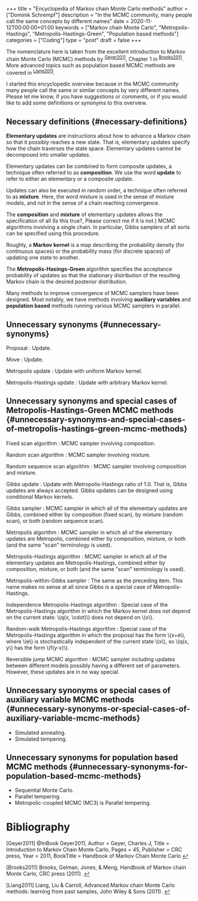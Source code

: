 +++
title = "Encyclopedia of Markov chain Monte Carlo methods"
author = ["Dominik Schrempf"]
description = "In the MCMC community, many people call the same concepts by different names"
date = 2020-11-12T00:00:00+01:00
keywords = ["Markov chain Monte Carlo", "Metropolis-Hastings", "Metropolis-Hastings-Green", "Population based methods"]
categories = ["Coding"]
type = "post"
draft = false
+++

The nomenclature here is taken from the excellent introduction to Markov chain
Monte Carlo (MCMC) methods by <sup id="676b94678a2d6c9d04a9b66e91b82cd3"><a href="#Geyer2011" title="@InBook{          Geyer2011,
  Author        = {Geyer, Charles J},
  Title         = {{Introduction to Markov Chain Monte Carlo}},
  Pages         = 45,
  Publisher     = {CRC press},
  Year          = 2011,
  BookTitle     = {{Handbook of Markov Chain Monte Carlo}}
}">Geyer2011</a></sup>, Chapter 1 in
<sup id="e1e37a8427e438f2177e7c707a2f8694"><a href="#Brooks2011" title="Brooks, Gelman, Jones, \&amp; Meng, Handbook of Markov chain Monte Carlo, CRC press (2011).">Brooks2011</a></sup>. More advanced topics such as population based MCMC methods
are covered in <sup id="b5a706697adb263d73098e60072ae11d"><a href="#Liang2011" title="Liang, Liu \&amp; Carroll, Advanced Markov chain Monte Carlo methods: learning from  past samples, John Wiley \&amp; Sons (2011).">Liang2011</a></sup>.

I started this encyclopedic overview because in the MCMC community many people
call the same or similar concepts by very different names. Please let me know,
if you have suggestions or comments, or if you would like to add some
definitions or synonyms to this overview.


## Necessary definitions {#necessary-definitions}

**Elementary updates** are instructions about how to advance a Markov chain so
that it possibly reaches a new state. That is, elementary updates specify how
the chain traverses the state space. Elementary updates cannot be decomposed
into smaller updates.

Elementary updates can be combined to form composite updates, a technique often
referred to as **composition**. We use the word **update** to refer to either an
elementary or a composite update.

Updates can also be executed in random order, a technique often referred to as
**mixture**. Here, the word mixture is used in the sense of mixture models, and
not in the sense of a chain reaching convergence.

The **composition** and **mixture** of elementary updates allows the specification
of all (Is this true?, Please correct me if it is not.) MCMC algorithms
involving a single chain. In particular, Gibbs samplers of all sorts can be
specified using this procedure.

Roughly, a **Markov kernel** is a map describing the probability density (for
continuous spaces) or the probability mass (for discrete spaces) of updating one
state to another.

The **Metropolis-Hasings-Green** algorithm specifies the acceptance probability of
updates so that the stationary distribution of the resulting Markov chain is the
desired posterior distribution.

Many methods to improve convergence of MCMC samplers have been designed. Most
notably, we have methods involving **auxiliary variables** and **population based**
methods running various MCMC samplers in parallel.


## Unnecessary synonyms {#unnecessary-synonyms}

Proposal
: Update.

Move
: Update.

Metropolis update
: Update with uniform Markov kernel.

Metropolis-Hastings update
: Update with arbitrary Markov kernel.


## Unnecessary synonyms and special cases of Metropolis-Hastings-Green MCMC methods {#unnecessary-synonyms-and-special-cases-of-metropolis-hastings-green-mcmc-methods}

Fixed scan algorithm
: MCMC sampler involving composition.

Random scan algorithm
: MCMC sampler involving mixture.

Random sequence scan algorithm
: MCMC sampler involving composition and mixture.

Gibbs update
: Update with Metropolis-Hastings ratio of 1.0. That is, Gibbs
    updates are always accepted. Gibbs updates can be designed using conditional
    Markov kernels.

Gibbs sampler
: MCMC sampler in which all of the elementary updates are
    Gibbs, combined either by composition (fixed scan), by mixture (random scan),
    or both (random sequence scan).

Metropolis algorithm
: MCMC sampler in which all of the elementary updates
    are Metropolis, combined either by composition, mixture, or both (and the same
    "scan" terminology is used).

Metropolis-Hastings algorithm
: MCMC sampler in which all of the elementary
    updates are Metropolis-Hastings, combined either by composition, mixture, or
    both (and the same "scan" terminology is used).

Metropolis-within-Gibbs sampler
: The same as the preceding item. This name
    makes no sense at all since Gibbs is a special case of Metropolis-Hastings.

Independence Metropolis-Hastings algorithm
: Special case of the
    Metropolis-Hastings algorithm in which the Markov kernel does not depend on
    the current state: \\(q(x, \cdot)\\) does not depend on \\(x\\).

Random-walk Metropolis-Hastings algorithm
: Special case of the
    Metropolis-Hastings algorithm in which the proposal has the form \\(x+e\\),
    where \\(e\\) is stochastically independent of the current state \\(x\\), so
    \\(q(x, y\\) has the form \\(f(y-x)\\).

Reversible jump MCMC algorithm
: MCMC sampler including updates between
    different models possibly having a different set of parameters. However, these
    updates are in no way special.


## Unnecessary synonyms or special cases of auxiliary variable MCMC methods {#unnecessary-synonyms-or-special-cases-of-auxiliary-variable-mcmc-methods}

-   Simulated annealing.
-   Simulated tempering.


## Unnecessary synonyms for population based MCMC methods {#unnecessary-synonyms-for-population-based-mcmc-methods}

-   Sequential Monte Carlo.
-   Parallel tempering.
-   Metropolic-coupled MCMC (MC3) is Parallel tempering.

# Bibliography
<a id="Geyer2011"></a>[Geyer2011] @InBook          Geyer2011,
  Author        = Geyer, Charles J,
  Title         = Introduction to Markov Chain Monte Carlo,
  Pages         = 45,
  Publisher     = CRC press,
  Year          = 2011,
  BookTitle     = Handbook of Markov Chain Monte Carlo
 [↩](#676b94678a2d6c9d04a9b66e91b82cd3)

<a id="Brooks2011"></a>[Brooks2011] Brooks, Gelman, Jones, & Meng, Handbook of Markov chain Monte Carlo, CRC press (2011). [↩](#e1e37a8427e438f2177e7c707a2f8694)

<a id="Liang2011"></a>[Liang2011] Liang, Liu & Carroll, Advanced Markov chain Monte Carlo methods: learning from  past samples, John Wiley & Sons (2011). [↩](#b5a706697adb263d73098e60072ae11d)
